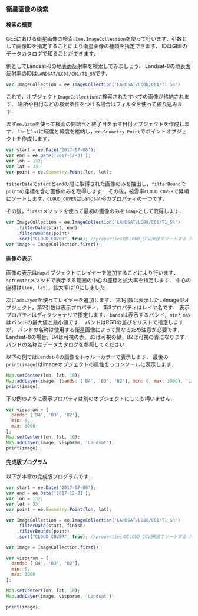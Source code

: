 ### 衛星画像の検索
#### 検索の概要

GEEにおける衛星画像の検索は`ee.ImageCollection`を使って行います．引数として画像IDを指定することにより衛星画像の種類を指定できます．
IDはGEEのデータカタログで知ることができます．

例としてLandsat-8の地表面反射率を検索してみましょう．
Landsat-8の地表面反射率のIDは`LANDSAT/LC08/C01/T1_SR`です．

```javascript
var ImageCollection = ee.ImageCollection('LANDSAT/LC08/C01/T1_SR')
```

これで，オブジェクト`ImageCollection`に検索されたすべての画像が格納されます．
場所や日付などの検索条件をつける場合はフィルタを使って絞り込みます．

まず`ee.Date`を使って検索の開始日と終了日を示す日付オブジェクトを作成します．
`lon`と`lat`に経度と緯度を格納し，`ee.Geometry.Point`でポイントオブジェクトを作成します．

```javascript
var start = ee.Date('2017-07-08');
var end = ee.Date('2017-12-31');
var lon = 132;
var lat = 33;
var point = ee.Geometry.Point(lon, lat);
```

`filterDate`で`start`と`end`の間に取得された画像のみを抽出し，`filterBound`で`point`の座標を含む画像のみを取得します．
その後，被雲率`CLOUD_COVER`で昇順にソートします．`CLOUD_COVER`はLandsat-8のプロパティの一つです．

その後，`firsst`メソッドを使って最初の画像のみを`image`として取得します．

```javascript
var ImageCollection = ee.ImageCollection('LANDSAT/LC08/C01/T1_SR')
    .filterDate(start, end)
    .filterBounds(point)
    .sort("CLOUD_COVER", true); //propertiesのCLOUD_COVER値でソートする（true:昇順、false:降順）
var image = ImageCollection.first();
```

#### 画像の表示
画像の表示は`Map`オブジェクトにレイヤーを追加することにより行います．
`setCenter`メソッドで表示する範囲の中心の座標と拡大率を指定します．
中心の座標は`(lon, lat)`，拡大率は10にしました．

次に`addLayer`を使ってレイヤーを追加します．
第1引数は表示したいImage型オブジェクト，第2引数は表示プロパティ，
第3プロパティはレイヤ名です．
表示プロパティはディクショナリで指定します．
`bands`は表示するバンド，`min`と`max`はバンドの最大値と最小値です．
バンドはRGBの並びをリストで指定しますが，
バンドの名称は使用する衛星画像によって異なるため注意が必要です．
Landsat-8の場合，B4は可視の赤，B3は可視の緑，B2は可視の青になります．
バンドの名称はデータカタログを参照してください．

以下の例ではLandst-8の画像をトゥルーカラーで表示します．
最後の`print(image)`はimageオブジェクトの属性をっコンソールに表示します．

```javascript
Map.setCenter(lon, lat, 10);
Map.addLayer(image, {bands: ['B4', 'B3', 'B2'], min: 0, max: 3000}, 'Landsat');
print(image);
```

下の例のように表示プロパティは別のオブジェクトにしても構いません．

```javascript
var visparam = {
  bands: ['B4', 'B3', 'B2'],
  min: 0,
  max: 3000
};
Map.setCenter(lon, lat, 10);
Map.addLayer(image, visparam, 'Landsat');
print(image);
```

#### 完成版プログラム
以下が本章の完成版プログラムです．

```javascript
var start = ee.Date('2017-07-08');
var end = ee.Date('2017-12-31');
var lon = 132;
var lat = 33;
var point = ee.Geometry.Point(lon, lat);

var ImageCollection = ee.ImageCollection('LANDSAT/LC08/C01/T1_SR')
    .filterDate(start, finish)
    .filterBounds(point)
    .sort("CLOUD_COVER", true); //propertiesのCLOUD_COVER値でソートする（true:昇順、false:降順）

var image = ImageCollection.first();

var visparam = {
  bands: ['B4', 'B3', 'B2'],
  min: 0,
  max: 3000
};

Map.setCenter(lon, lat, 10);
Map.addLayer(image, visparam, 'Landsat');

print(image);
```
